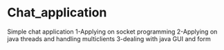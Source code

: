 # Chat_application
Simple chat application
1-Applying on socket programming 
2-Applying on java threads and handling multiclients
3-dealing with java GUI and form
